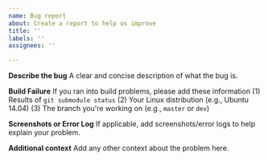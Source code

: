 ```yaml
---
name: Bug report
about: Create a report to help us improve
title: ''
labels: ''
assignees: ''

---
```


**Describe the bug**
A clear and concise description of what the bug is.

**Build Failure**
If you ran into build problems, please add these information
(1) Results of `git submodule status`
(2) Your Linux distribution (e.g., Ubuntu 14.04)
(3) The branch you're working on (e.g., `master` or `dev`)

**Screenshots or Error Log**
If applicable, add screenshots/error logs to help explain your problem.

**Additional context**
Add any other context about the problem here.
